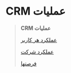 # CRM عملیات    

> **CRM عملیات**
> 
> [عملکرد هر کاربر](CRM/Userbase.md)
> 
> [عملکرد شرکت](CRM/Total.md)
> 
> [فرصتها](Apportunity.md)